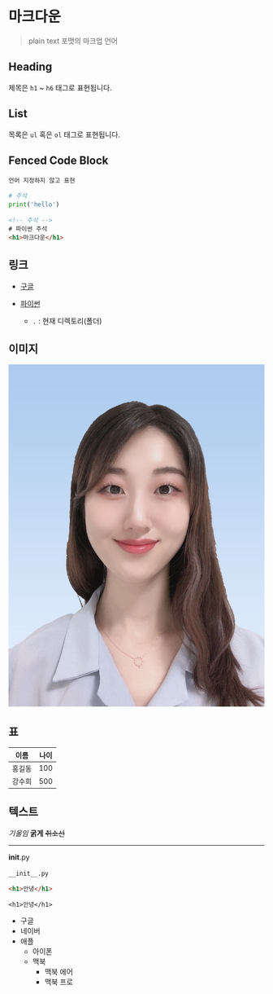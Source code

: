 # 마크다운

> plain text 포맷의 마크업 언어

## Heading

제목은 `h1` ~ `h6` 태그로 표현됩니다.

## List

목록은 `ul` 혹은 `ol` 태그로 표현됩니다.

## Fenced Code Block

```
언어 지정하지 않고 표현
```

```python
# 주석
print('hello')
```

```html
<!-- 주석 -->
# 파이썬 주석
<h1>마크다운</h1>
```

## 링크

- [구글](https://google.com)

- [파이썬](./python.py) 

    - `.` : 현재 디렉토리(폴더) 

## 이미지

![이미지](./%EA%B0%95%EC%88%98%ED%9D%AC%E3%80%80%EC%82%AC%EC%A7%84.jpg)

## 표

|이름|나이|
|--|--|
|홍길동|100|
|강수희|500|

## 텍스트

*기울임* **굵게** ~~취소선~~

---

<!-- 백킷(`)을 사용하면 원하는 기호 문자열로 출력가능 -->
__init__.py

`__init__.py`

```html
<h1>안녕</h1>
```

`<h1>안녕</h1>`

- 구글
- 네이버
- 애플
    - 아이폰
    - 맥북
        - 맥북 에어
        - 맥북 프로


    